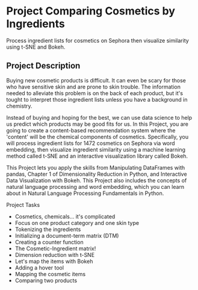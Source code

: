 # Project Comparing Cosmetics by Ingredients
Process ingredient lists for cosmetics on Sephora then visualize similarity using t-SNE and Bokeh.



## Project Description

Buying new cosmetic products is difficult. It can even be scary for those who have sensitive skin and are prone to skin trouble. The information needed to alleviate this problem is on the back of each product, but it's tought to interpret those ingredient lists unless you have a background in chemistry.

Instead of buying and hoping for the best, we can use data science to help us predict which products may be good fits for us. In this Project, you are going to create a content-based recommendation system where the 'content' will be the chemical components of cosmetics. Specifically, you will process ingredient lists for 1472 cosmetics on Sephora via word embedding, then visualize ingredient similarity using a machine learning method called t-SNE and an interactive visualization library called Bokeh.

This Project lets you apply the skills from Manipulating DataFrames with pandas, Chapter 1 of Dimensionality Reduction in Python, and Interactive Data Visualization with Bokeh. This Project also includes the concepts of natural language processing and word embedding, which you can learn about in Natural Language Processing Fundamentals in Python.

Project Tasks

- Cosmetics, chemicals... it's complicated
- Focus on one product category and one skin type
- Tokenizing the ingredients
- Initializing a document-term matrix (DTM)
- Creating a counter function
- The Cosmetic-Ingredient matrix!
- Dimension reduction with t-SNE
- Let's map the items with Bokeh
- Adding a hover tool
- Mapping the cosmetic items
- Comparing two products

